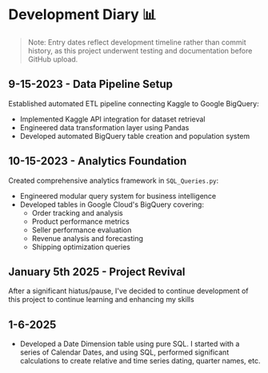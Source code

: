 # Development Diary 📊

> Note: Entry dates reflect development timeline rather than commit history, as this project underwent testing and documentation before GitHub upload.

## 9-15-2023 - Data Pipeline Setup
Established automated ETL pipeline connecting Kaggle to Google BigQuery:
- Implemented Kaggle API integration for dataset retrieval
- Engineered data transformation layer using Pandas
- Developed automated BigQuery table creation and population system

## 10-15-2023 - Analytics Foundation
Created comprehensive analytics framework in `SQL_Queries.py`:
- Engineered modular query system for business intelligence
- Developed tables in Google Cloud's BigQuery covering:
  - Order tracking and analysis
  - Product performance metrics
  - Seller performance evaluation
  - Revenue analysis and forecasting
  - Shipping optimization queries



## January 5th 2025 - Project Revival
After a significant hiatus/pause, I've decided to continue development of this project to continue learning and enhancing my skills

## 1-6-2025
- Developed a Date Dimension table using pure SQL. I started with a series of Calendar Dates, and using SQL, performed significant calculations to create relative and time series dating, quarter names, etc.

